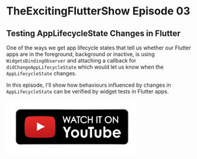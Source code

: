 # TheExcitingFlutterShow Episode 03

## Testing AppLifecycleState Changes in Flutter

One of the ways we get app lifecycle states that tell us whether our Flutter apps are in the foreground, background or inactive, is using `WidgetsBindingObserver` and attaching a callback for `didChangeAppLifecycleState` which would let us know when the `AppLifecycleState` changes.

In this episode, I'll show how behaviours influenced by changes in `AppLifecycleState` can be verified by widget tests in Flutter apps.

[![alt text][1.1]][1]

[1.1]: https://raw.githubusercontent.com/Crazelu/TheExcitingFlutterShow/main/assets/youtube.png (Watch episode on YouTube)

[1]: InsertYouTubeLinkHere